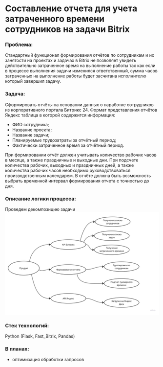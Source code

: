 # Составление отчета для учета затраченного времени сотрудников на задачи Bitrix
### Проблема:
Стандартный функционал формирования отчётов по сотрудникам и их занятости на проектах и задачах в Bitrix не позволяет увидеть действительно затраченное время на выполнение работы так как если в процессе выполнения задачи изменился ответственный, сумма часов затраченных на выполнение работы будет засчитана исполнителю который завершил задачу.
### Задача:
Сформировать отчёты на основании данных о наработке сотрудников из корпоративного портала Битрикс 24. Формат представления отчётов Яндекс таблица в которой содержится информация:
- ФИО сотрудника;
- Название проекта;
- Название задачи;
- Планируемые трудозатраты за отчётный период;
- Фактически затраченное время за отчётный период.

При формировании отчёт должен учитывать количество рабочих часов в месяце, а также праздничные и выходные дни. При подсчете количества рабочих, выходных и праздничных дней, а также количества рабочих часов необходимо руководствоваться производственным календарем. В отчёте должна быть возможность выбрать временной интервал формирования отчета с точностью до дня.
### Описание логики процесса:
Проведем декомпозицию задачи
![Alt-текст](/static/Mind_map.jpg)
### Стек технологий:
Python (Flask, Fast_Bitrix, Pandas)
### В планах:
- оптимизация обработки запросов

